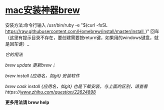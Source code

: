 # [mac安装神器brew](http://www.cnblogs.com/zoulifeng2017/p/7514139.html)

安装方法:命令行输入 /usr/bin/ruby -e "$(curl -fsSL ![]()https://raw.githubusercontent.com/Homebrew/install/master/install_)"   回车（这里有提示目录不存在，要创建需要按return键，如果用的windows键盘，就是回车键）_

_它的用法_

_brew update  更新brew；_

_brew install {应用名，如git} 安装软件_

_brew cask install _{应用名，如git} 也是下载安装，与上面的区别，请查看https://www.zhihu.com/question/22624898__

__更多用法请 brew help__

